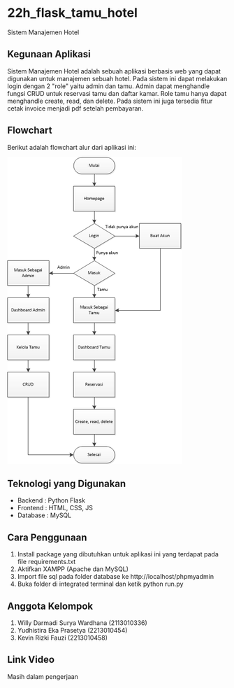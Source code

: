 ﻿# 22h_flask_tamu_hotel
Sistem Manajemen Hotel

## Kegunaan Aplikasi
Sistem Manajemen Hotel adalah sebuah aplikasi berbasis web yang dapat digunakan untuk manajemen sebuah hotel. Pada sistem ini dapat melakukan login dengan 2 "role" yaitu admin dan tamu. Admin dapat menghandle fungsi CRUD untuk reservasi tamu dan daftar kamar. Role tamu hanya dapat menghandle create, read, dan delete. Pada sistem ini juga tersedia fitur cetak invoice menjadi pdf setelah pembayaran.

## Flowchart
Berikut adalah flowchart alur dari aplikasi ini:

![Flowchart](https://github.com/kampusriset/22h_flask_tamu_hotel/blob/main/Flowchart.png)

## Teknologi yang Digunakan
- Backend   : Python Flask
- Frontend  : HTML, CSS, JS
- Database  : MySQL

## Cara Penggunaan
1. Install package yang dibutuhkan untuk aplikasi ini yang terdapat pada file requirements.txt
2. Aktifkan XAMPP (Apache dan MySQL)
3. Import file sql pada folder database ke http://localhost/phpmyadmin
4. Buka folder di integrated terminal dan ketik python run.py

## Anggota Kelompok
1. Willy Darmadi Surya Wardhana (2113010336)
2. Yudhistira Eka Prasetya      (2213010454)
3. Kevin Rizki Fauzi            (2213010458)

## Link Video
Masih dalam pengerjaan